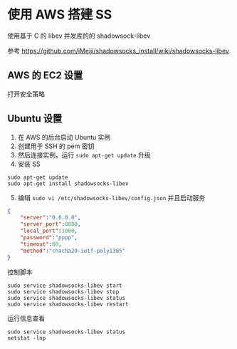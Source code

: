 # 使用 AWS 搭建 SS

使用基于 C 的 libev 并发库的的 shadowsock-libev

参考 https://github.com/iMeiji/shadowsocks_install/wiki/shadowsocks-libev

## AWS 的 EC2 设置

打开安全策略

## Ubuntu 设置

1. 在 AWS 的后台启动 Ubuntu 实例
2. 创建用于 SSH 的 pem 密钥
3. 然后连接实例，运行 `sudo apt-get update` 升级
4. 安装 SS

```shell
sudo apt-get update
sudo apt-get install shadowsocks-libev
```

5. 编辑 `sudo vi /etc/shadowsocks-libev/config.json` 并且启动服务

```json
{
    "server":"0.0.0.0",
    "server_port":8888,
    "local_port":1080,
    "password":"pppp",
    "timeout":60,
    "method":"chacha20-ietf-poly1305"
}
```

控制脚本

```shell
sudo service shadowsocks-libev start
sudo service shadowsocks-libev stop
sudo service shadowsocks-libev status
sudo service shadowsocks-libev restart
```

运行信息查看

```shell
sudo service shadowsocks-libev status
netstat -lnp
```

